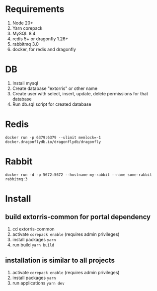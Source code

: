 
# Requirements

1. Node 20+
2. Yarn corepack
3. MySQL 8.4
4. redis 5+ or dragonfly 1.26+
5. rabbitmq 3.0
6. docker, for redis and dragonfly

# DB

1. Install mysql
1. Create database "extorris" or other name
1. Create user with select, insert, update, delete permissions for that database
1. Run db.sql script for created database

# Redis

```
docker run -p 6379:6379 --ulimit memlock=-1 docker.dragonflydb.io/dragonflydb/dragonfly
```

# Rabbit

```
docker run -d -p 5672:5672 --hostname my-rabbit --name some-rabbit rabbitmq:3
```

# Install

## build extorris-common for portal dependency

1. cd extorris-common
1. activate ```corepack enable``` (requires admin privileges)
1. install packages ```yarn```
1. run build ```yarn build```

## installation is similar to all projects

1. activate ```corepack enable``` (requires admin privileges)
1. install packages ```yarn```
1. run applications ```yarn dev```

